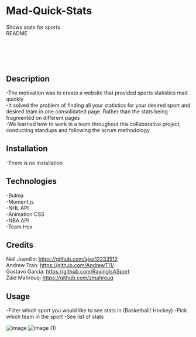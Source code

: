 # Mad-Quick-Stats <br>
Shows stats for sports <br>
README <br>
# <Mad-Qucik-Stats> <br>

## Description <br>

 -The motivation was to create a website that provided sports statistics mad quickly <br>
 -It solved the problem of finding all your statistics for your desired sport and desired team in one consolidated page. Rather than the stats being fragmented on different pages <br>
 -We learned how to work in a team throughout this collaborative project, conducting standups and following the scrum methodology <br> 


 ## Installation <br>
 -There is no installation

 ## Technologies <br>
 -Bulma <br>
 -Moment.js <br>
 -NHL API <br>
 -Animation CSS <br>
 -NBA API <br> 
 -Team Hex <br>

 ## Credits

 Neil Juanillo: https://github.com/ajax12233512 <br>
 Andrew Tran: https://github.com/AndrewT11/ <br> 
 Gustavo Garcia: https://github.com/RavingIsASport <br>
 Zaid Mahrouq: https://github.com/zmahrouq <br>

## Usage

-Filter which sport you would like to see stats in (Basketball/ Hockey)
-Pick which team in the sport 
-See list of stats

![image](https://user-images.githubusercontent.com/87303050/134775289-3ccf4a98-d727-45da-9456-d1d8f4341c98.png)
  ![image (1)](https://user-images.githubusercontent.com/87303050/134775332-ec2560d4-3cc2-46b7-8471-a12ed003ba64.png)

  
  
  
  
